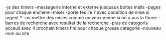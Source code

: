 -js des timers 
-messagerie interne et externe jusquaux boites mails
-pages pour chaque enchere 
-miser 
-porte feuille ? avec condition de mise si argent ?
-ou mettre des mises comme on veux meme si on a pas la thune
-barres de recherche avec resultat de la recherche 
-plus de categoris acceuil avec 4 prochain timers fini pour chaque grosse categorie
-nouveau nom au site
